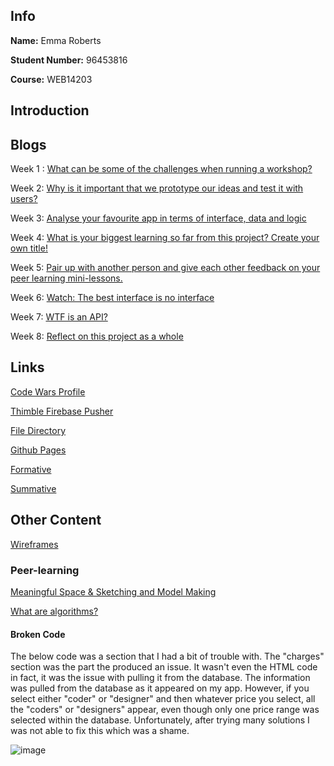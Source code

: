 ## Info

**Name:** Emma Roberts

**Student Number:** 96453816

**Course:** WEB14203

## Introduction

## Blogs

Week 1 : [What can be some of the challenges when running a workshop?](https://medium.com/@e.roberts/what-can-be-some-of-the-challenges-when-running-a-workshop-76dbe14511d1) 

Week 2: [Why is it important that we prototype our ideas and test it with users?](https://medium.com/@e.roberts/why-is-it-important-that-we-prototype-our-ideas-and-test-it-with-users-b9c8e2bcb253) 

Week 3: [Analyse your favourite app in terms of interface, data and logic](https://medium.com/@e.roberts/analyse-your-favourite-app-in-terms-of-interface-data-and-logic-d4f030a9a07d) 

Week 4: [What is your biggest learning so far from this project? Create your own title!]() 

Week 5: [Pair up with another person and give each other feedback on your peer learning mini-lessons.]()

Week 6: [Watch: The best interface is no interface]() 

Week 7: [WTF is an API?]() 

Week 8: [Reflect on this project as a whole]() 

## Links

[Code Wars Profile](https://www.codewars.com/users/eroberts27)

[Thimble Firebase Pusher](https://thimbleprojects.org/eroberts27/372915/)

[File Directory](https://github.com/eroberts28/ideamatch)

[Github Pages](https://eroberts28.github.io/ideamatch/) 

[Formative]()

[Summative](https://docs.google.com/presentation/d/1oUbxFvFzP3StZCMsfhnWSeTcgVk7vm34sk7qq8MtB_Y/edit?ts=5a2d54c3#slide=id.g2b9cc0d19b_0_0)


## Other Content

[Wireframes](https://drive.google.com/drive/folders/1zIYUCKeXhMv8hqCztDxEIaWG5n5-3Lru?usp=sharing)

### Peer-learning

[Meaningful Space & Sketching and Model Making]()

[What are algorithms?](https://docs.google.com/presentation/d/1RwAyK0nVK6ANkKq9XpDXlKADBWqSeJ3EHNKwsrvfPng/edit?usp=sharing)


#### Broken Code

The below code was a section that I had a bit of trouble with. The "charges" section was the part the produced an issue. It wasn't even the HTML code in fact, it was the issue with pulling it from the database. The information was pulled from the database as it appeared on my app. However, if you select either "coder" or "designer" and then whatever price you select, all the "coders" or "designers" appear, even though only one price range was selected within the database. Unfortunately, after trying many solutions I was not able to fix this which was a shame.

![image](https://user-images.githubusercontent.com/22593770/33807481-7fc9dbee-ddcf-11e7-8d76-ae6a115de586.png)
